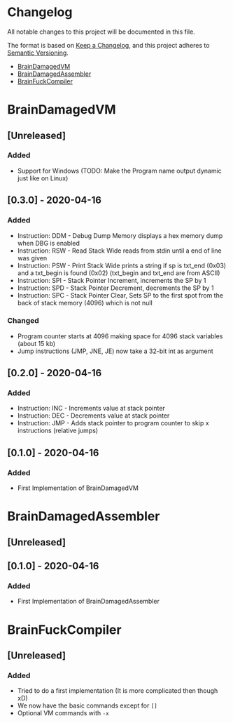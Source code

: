 # Changelog
All notable changes to this project will be documented in this file.

The format is based on [Keep a Changelog](https://keepachangelog.com/en/1.0.0/),
and this project adheres to [Semantic Versioning](https://semver.org/spec/v2.0.0.html).

* [BrainDamagedVM](#bdvm)
* [BrainDamagedAssembler](#bdasm)
* [BrainFuckCompiler](#bdc)

# <a name="bdvm"></a>BrainDamagedVM

## [Unreleased]

### Added
- Support for Windows (TODO: Make the Program name output dynamic just like on Linux)
## [0.3.0] - 2020-04-16
### Added
- Instruction: DDM - Debug Dump Memory displays a hex memory dump when DBG is enabled
- Instruction: RSW - Read Stack Wide reads from stdin until a end of line was given
- Instruction: PSW - Print Stack Wide prints a string if sp is txt_end (0x03) and a txt_begin is found (0x02) (txt_begin and txt_end are from ASCII)
- Instruction: SPI - Stack Pointer Increment, increments the SP by 1
- Instruction: SPD - Stack Pointer Decrement, decrements the SP by 1
- Instruction: SPC - Stack Pointer Clear, Sets SP to the first spot from the back of stack memory (4096) which is not null

### Changed
- Program counter starts at 4096 making space for 4096 stack variables (about 15 kb)
- Jump instructions (JMP, JNE, JE) now take a 32-bit int as argument

## [0.2.0] - 2020-04-16
### Added
- Instruction: INC - Increments value at stack pointer
- Instruction: DEC - Decrements value at stack pointer
- Instruction: JMP - Adds stack pointer to program counter to skip x instructions (relative jumps)

## [0.1.0] - 2020-04-16
### Added
- First Implementation of BrainDamagedVM

# <a name="bdasm"></a>BrainDamagedAssembler

## [Unreleased]

## [0.1.0] - 2020-04-16
### Added
- First Implementation of BrainDamagedAssembler

# <a name="bdc"></a>BrainFuckCompiler

## [Unreleased]
### Added
- Tried to do a first implementation (It is more complicated then though xD)
- We now have the basic commands except for `[]`
- Optional VM commands with `-x`